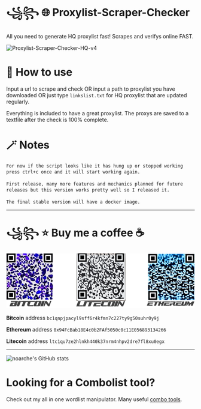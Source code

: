 # ꧁꧂ 🌐 Proxylist-Scraper-Checker

All you need to generate HQ proxylist fast! Scrapes and verifys online FAST.



![Proxylist-Scraper-Checker-HQ-v4](https://github.com/user-attachments/assets/0a2bf13c-70a2-4927-bb4f-e786d8264136)


# 📌 How to use

Input a url to scrape and check OR input a path to proxylist you have downloaded OR just type `linkslist.txt` for HQ proxylist that are updated regularly.

Everything is included to have a great proxylist. The proxys are saved to a textfile after the check is 100% complete. 

# 🪄 Notes 

    For now if the script looks like it has hung up or stopped working press ctrl+c once and it will start working again. 

    First release, many more features and mechanics planned for future releases but this version works pretty well so I released it. 

    The final stable version will have a docker image.

-------------------------------------------------------------------

# ꧁꧂ ⭐ Buy me a coffee ☕

![qrCode](https://raw.githubusercontent.com/noarche/cd-ripper/main/unrelated-ignore/CryptoQRcodes.png)

**Bitcoin** address `bc1qnpjpacyl9sff6r4kfmn7c227ty9g50suhr0y9j`


**Ethereum** address `0x94FcBab18E4c0b2FAf5050c0c11E056893134266`


**Litecoin** address `ltc1qu7ze2hlnkh440k37nrm4nhpv2dre7fl8xu0egx`



-------------------------------------------------------------------

![noarche's GitHub stats](https://github-readme-stats.vercel.app/api?username=noarche&show_icons=true&theme=transparent)

# Looking for a Combolist tool?

Check out my all in one wordlist manipulator. Many useful [combo tools](https://github.com/noarche/ComboToolPro-GUI). 



